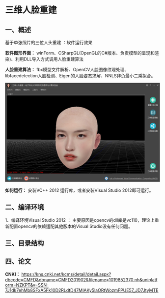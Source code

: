 # **三维人脸重建**

## 一、概述

基于单张照片的三位人头重建 ：软件运行效果

**软件图形界面：** winForm、CSharpGL(OpenGL的C#版本、负责模型的呈现和渲染)、利用DLL导入方式调用人脸重建算法

**人脸重建算法：** fbx模型文件解析、OpenCV人脸图像纹理处理、libfacedetection人脸检测、Eigen的人脸姿态求解、NNLS非负最小二乘拟合。

![](./4.Image/3DHeadReconstructon-Main.png)

**如何运行：** 安装VC++ 2012 运行库，或者安装Visual Studio 2012即可运行。

## 二、编译环境

1、编译环境Visual Studio 2012 ： 主要原因是opencv的dll库是vc110，理论上重新配置opencv的依赖适配其他版本的Visual Studio没有任何问题。

## 三、目录结构

## 四、论文

**CNKI：** https://kns.cnki.net/kcms/detail/detail.aspx?dbcode=CMFD&dbname=CMFD201902&filename=1019852370.nh&uniplatform=NZKPT&v=SSN-7J1dk7ehMb8SFxA5Fk10D2RLdtD47MIAKy5laORtWozmFPUE57_JD7JtyMTE
